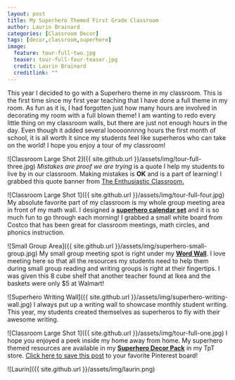 ```yaml
---
layout: post
title: My Superhero Themed First Grade Classroom
author: Laurin Brainard
categories: [Classroom Decor]
tags: [decor,classroom,superhero]
image:
  feature: tour-full-two.jpg
  teaser: tour-full-four-teaser.jpg
  credit: Laurin Brainard
  creditlink: ""
---
```

This year I decided to go with a Superhero theme in my classroom. This is the first time since my first year teaching that I have done a full theme in my room. As fun as it is, I had forgotten just how many hours are involved in decorating my room with a full blown theme! I am wanting to redo every little thing on my classroom walls, but there are just not enough hours in the day. Even though it added several looooonnnng hours the first month of school, it is all worth it since my students feel like superheros who can take on the world! I hope you enjoy a tour of my classroom!

  ![Classroom Large Shot 2]({{ site.github.url }}/assets/img/tour-full-three.jpg)
  _Mistakes are proof we are trying_ is a quote I help my students to live by in our classroom. Making mistakes is **OK** and is a part of learning! I grabbed this quote banner from [The Enthusiastic Classroom.](https://www.teacherspayteachers.com/Product/Mistakes-Quote-Banner-Freebie-2579476)

  ![Classroom Large Shot 1]({{ site.github.url }}/assets/img/tour-full-four.jpg)
My absolute favorite part of my classroom is my whole group meeting area in front of my math wall. I designed a [**superhero calendar set**](http://bit.ly/2fAeMPZ) and it is so much fun to go through each morning! I grabbed a small white board from Costco that has been great for classroom meetings, math circles, and phonics instruction.

![Small Group Area]({{ site.github.url }}/assets/img/superhero-small-group.jpg)
My small group meeting spot is right under my [**Word Wall**](http://bit.ly/2xLuZbw). I love meeting here so that all the resources my students need to help them during small group reading and writing groups is right at their fingertips. I was given this 8 cube shelf that another teacher found at Ikea and the baskets were only $5 at Walmart!

  ![Superhero Writing Wall]({{ site.github.url }}/assets/img/superhero-writing-wall.jpg)
I always put up a writing wall to showcase monthly student writing. This year, my students created themselves as superheros to fly with their awesome writing.

   ![Classroom Large Shot 1]({{ site.github.url }}/assets/img/tour-full-one.jpg)
I hope you enjoyed a peek inside my home away from home. My superhero themed resources are available in my [**Superhero Decor Pack**](http://bit.ly/2frX8dh) in my TpT store. [Click here to save this post](https://pin.it/ktBB22Y) to your favorite Pinterest board!

<script async data-uid="06a461b31b" src="https://theprimarybrain.ck.page/06a461b31b/index.js"></script>

![Laurin]({{ site.github.url }}/assets/img/laurin.png)